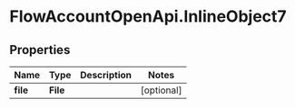 # FlowAccountOpenApi.InlineObject7

## Properties

Name | Type | Description | Notes
------------ | ------------- | ------------- | -------------
**file** | **File** |  | [optional] 


